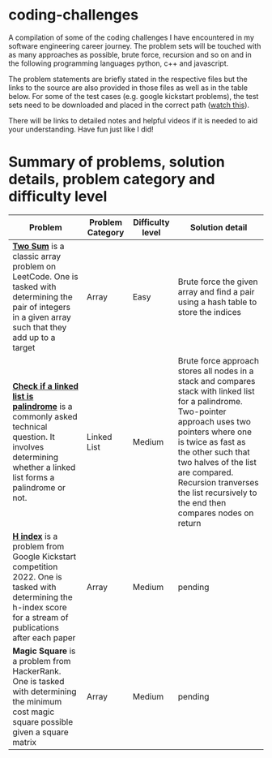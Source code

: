 # coding-challenges
A compilation of some of the coding challenges I have encountered in my software engineering career journey. The problem sets will be touched with as many approaches as possible, brute force, recursion and so on and in the following programming languages python, c++ and javascript. 

The problem statements are briefly stated in the respective files but the links to the source are also provided in those files as well as in the table below. For some of the test cases (e.g. google kickstart problems), the test sets need to be downloaded and placed in the correct path ([watch this](https://youtu.be/OCxxdLKWS1s)).

There will be links to detailed notes and helpful videos if it is needed to aid your understanding. Have fun just like I did!

# Summary of problems, solution details, problem category and difficulty level

|Problem|Problem Category|Difficulty level| Solution detail|
|---|---|---|---|
|[**Two Sum**](https://leetcode.com/problems/two-sum/) is a classic array problem on LeetCode. One is tasked with determining the pair of integers in a given array such that they add up to a target|Array|Easy|Brute force the given array and find a pair using a hash table to store the indices|
|[**Check if a linked list is palindrome**](https://practice.geeksforgeeks.org/problems/check-if-linked-list-is-pallindrome/1?utm_source=geeksforgeeks&utm_medium=article_practice_tab&utm_campaign=article_practice_tab) is a commonly asked technical question. It involves determining whether a linked list forms a palindrome or not.|Linked List|Medium|Brute force approach stores all nodes in a stack and compares stack with linked list for a palindrome. Two-pointer approach uses two pointers where one is twice as fast as the other such that two halves of the list are compared. Recursion tranverses the list recursively to the end then compares nodes on return|
|[**H index**](https://codingcompetitions.withgoogle.com/kickstart/round/00000000008f4332/0000000000941e56#problem) is a problem from Google Kickstart competition 2022. One is tasked with determining the h-index score for a stream of publications after each paper|Array|Medium|pending|
|**Magic Square** is a problem from HackerRank. One is tasked with determining the minimum cost magic square possible given a square matrix|Array|Medium|pending|